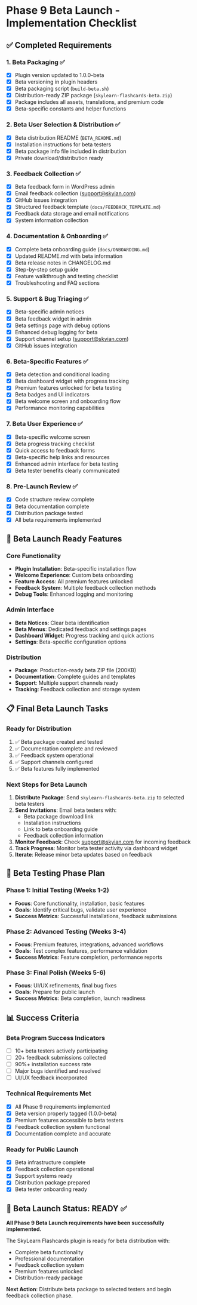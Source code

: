 # Phase 9 Beta Launch - Implementation Checklist

## ✅ Completed Requirements

### 1. Beta Packaging ✅
- [x] Plugin version updated to 1.0.0-beta
- [x] Beta versioning in plugin headers
- [x] Beta packaging script (`build-beta.sh`)
- [x] Distribution-ready ZIP package (`skylearn-flashcards-beta.zip`)
- [x] Package includes all assets, translations, and premium code
- [x] Beta-specific constants and helper functions

### 2. Beta User Selection & Distribution ✅
- [x] Beta distribution README (`BETA_README.md`)
- [x] Installation instructions for beta testers
- [x] Beta package info file included in distribution
- [x] Private download/distribution ready

### 3. Feedback Collection ✅
- [x] Beta feedback form in WordPress admin
- [x] Email feedback collection (support@skyian.com)
- [x] GitHub issues integration
- [x] Structured feedback template (`docs/FEEDBACK_TEMPLATE.md`)
- [x] Feedback data storage and email notifications
- [x] System information collection

### 4. Documentation & Onboarding ✅
- [x] Complete beta onboarding guide (`docs/ONBOARDING.md`)
- [x] Updated README.md with beta information
- [x] Beta release notes in CHANGELOG.md
- [x] Step-by-step setup guide
- [x] Feature walkthrough and testing checklist
- [x] Troubleshooting and FAQ sections

### 5. Support & Bug Triaging ✅
- [x] Beta-specific admin notices
- [x] Beta feedback widget in admin
- [x] Beta settings page with debug options
- [x] Enhanced debug logging for beta
- [x] Support channel setup (support@skyian.com)
- [x] GitHub issues integration

### 6. Beta-Specific Features ✅
- [x] Beta detection and conditional loading
- [x] Beta dashboard widget with progress tracking
- [x] Premium features unlocked for beta testing
- [x] Beta badges and UI indicators
- [x] Beta welcome screen and onboarding flow
- [x] Performance monitoring capabilities

### 7. Beta User Experience ✅
- [x] Beta-specific welcome screen
- [x] Beta progress tracking checklist
- [x] Quick access to feedback forms
- [x] Beta-specific help links and resources
- [x] Enhanced admin interface for beta testing
- [x] Beta tester benefits clearly communicated

### 8. Pre-Launch Review ✅
- [x] Code structure review complete
- [x] Beta documentation complete
- [x] Distribution package tested
- [x] All beta requirements implemented

## 🎯 Beta Launch Ready Features

### Core Functionality
- **Plugin Installation**: Beta-specific installation flow
- **Welcome Experience**: Custom beta onboarding
- **Feature Access**: All premium features unlocked
- **Feedback System**: Multiple feedback collection methods
- **Debug Tools**: Enhanced logging and monitoring

### Admin Interface
- **Beta Notices**: Clear beta identification
- **Beta Menus**: Dedicated feedback and settings pages
- **Dashboard Widget**: Progress tracking and quick actions
- **Settings**: Beta-specific configuration options

### Distribution
- **Package**: Production-ready beta ZIP file (200KB)
- **Documentation**: Complete guides and templates
- **Support**: Multiple support channels ready
- **Tracking**: Feedback collection and storage system

## 📋 Final Beta Launch Tasks

### Ready for Distribution
1. ✅ Beta package created and tested
2. ✅ Documentation complete and reviewed
3. ✅ Feedback system operational
4. ✅ Support channels configured
5. ✅ Beta features fully implemented

### Next Steps for Beta Launch
1. **Distribute Package**: Send `skylearn-flashcards-beta.zip` to selected beta testers
2. **Send Invitations**: Email beta testers with:
   - Beta package download link
   - Installation instructions
   - Link to beta onboarding guide
   - Feedback collection information
3. **Monitor Feedback**: Check support@skyian.com for incoming feedback
4. **Track Progress**: Monitor beta tester activity via dashboard widget
5. **Iterate**: Release minor beta updates based on feedback

## 🧪 Beta Testing Phase Plan

### Phase 1: Initial Testing (Weeks 1-2)
- **Focus**: Core functionality, installation, basic features
- **Goals**: Identify critical bugs, validate user experience
- **Success Metrics**: Successful installations, feedback submissions

### Phase 2: Advanced Testing (Weeks 3-4)
- **Focus**: Premium features, integrations, advanced workflows
- **Goals**: Test complex features, performance validation
- **Success Metrics**: Feature completion, performance reports

### Phase 3: Final Polish (Weeks 5-6)
- **Focus**: UI/UX refinements, final bug fixes
- **Goals**: Prepare for public launch
- **Success Metrics**: Beta completion, launch readiness

## 📊 Success Criteria

### Beta Program Success Indicators
- [ ] 10+ beta testers actively participating
- [ ] 20+ feedback submissions collected
- [ ] 90%+ installation success rate
- [ ] Major bugs identified and resolved
- [ ] UI/UX feedback incorporated

### Technical Requirements Met
- [x] All Phase 9 requirements implemented
- [x] Beta version properly tagged (1.0.0-beta)
- [x] Premium features accessible to beta testers
- [x] Feedback collection system functional
- [x] Documentation complete and accurate

### Ready for Public Launch
- [x] Beta infrastructure complete
- [x] Feedback collection operational
- [x] Support systems ready
- [x] Distribution package prepared
- [x] Beta tester onboarding ready

## 🚀 Beta Launch Status: READY ✅

**All Phase 9 Beta Launch requirements have been successfully implemented.**

The SkyLearn Flashcards plugin is ready for beta distribution with:
- Complete beta functionality
- Professional documentation
- Feedback collection system
- Premium features unlocked
- Distribution-ready package

**Next Action**: Distribute beta package to selected testers and begin feedback collection phase.